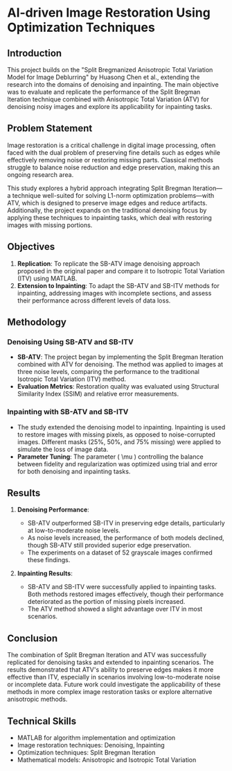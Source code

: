# AI-driven Image Restoration Using Optimization Techniques

## Introduction
This project builds on the "Split Bregmanized Anisotropic Total Variation Model for Image Deblurring" by Huasong Chen et al., extending the research into the domains of denoising and inpainting. The main objective was to evaluate and replicate the performance of the Split Bregman Iteration technique combined with Anisotropic Total Variation (ATV) for denoising noisy images and explore its applicability for inpainting tasks.

## Problem Statement
Image restoration is a critical challenge in digital image processing, often faced with the dual problem of preserving fine details such as edges while effectively removing noise or restoring missing parts. Classical methods struggle to balance noise reduction and edge preservation, making this an ongoing research area.

This study explores a hybrid approach integrating Split Bregman Iteration—a technique well-suited for solving L1-norm optimization problems—with ATV, which is designed to preserve image edges and reduce artifacts. Additionally, the project expands on the traditional denoising focus by applying these techniques to inpainting tasks, which deal with restoring images with missing portions.

## Objectives
1. **Replication**: To replicate the SB-ATV image denoising approach proposed in the original paper and compare it to Isotropic Total Variation (ITV) using MATLAB.
2. **Extension to Inpainting**: To adapt the SB-ATV and SB-ITV methods for inpainting, addressing images with incomplete sections, and assess their performance across different levels of data loss.

## Methodology

### Denoising Using SB-ATV and SB-ITV
- **SB-ATV**: The project began by implementing the Split Bregman Iteration combined with ATV for denoising. The method was applied to images at three noise levels, comparing the performance to the traditional Isotropic Total Variation (ITV) method. 
- **Evaluation Metrics**: Restoration quality was evaluated using Structural Similarity Index (SSIM) and relative error measurements.

### Inpainting with SB-ATV and SB-ITV
- The study extended the denoising model to inpainting. Inpainting is used to restore images with missing pixels, as opposed to noise-corrupted images. Different masks (25%, 50%, and 75% missing) were applied to simulate the loss of image data.
- **Parameter Tuning**: The parameter \( \mu \) controlling the balance between fidelity and regularization was optimized using trial and error for both denoising and inpainting tasks.

## Results

1. **Denoising Performance**: 
   - SB-ATV outperformed SB-ITV in preserving edge details, particularly at low-to-moderate noise levels.
   - As noise levels increased, the performance of both models declined, though SB-ATV still provided superior edge preservation.
   - The experiments on a dataset of 52 grayscale images confirmed these findings.

2. **Inpainting Results**: 
   - SB-ATV and SB-ITV were successfully applied to inpainting tasks. Both methods restored images effectively, though their performance deteriorated as the portion of missing pixels increased.
   - The ATV method showed a slight advantage over ITV in most scenarios.

## Conclusion
The combination of Split Bregman Iteration and ATV was successfully replicated for denoising tasks and extended to inpainting scenarios. The results demonstrated that ATV's ability to preserve edges makes it more effective than ITV, especially in scenarios involving low-to-moderate noise or incomplete data. Future work could investigate the applicability of these methods in more complex image restoration tasks or explore alternative anisotropic methods.

## Technical Skills
- MATLAB for algorithm implementation and optimization
- Image restoration techniques: Denoising, Inpainting
- Optimization techniques: Split Bregman Iteration
- Mathematical models: Anisotropic and Isotropic Total Variation
